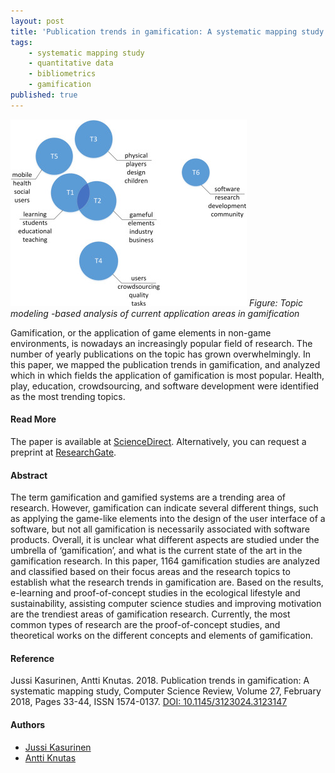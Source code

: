 ```yaml
---
layout: post
title: 'Publication trends in gamification: A systematic mapping study'
tags:
    - systematic mapping study
    - quantitative data
    - bibliometrics
    - gamification 
published: true
---
```


![Figure: Topic modeling -based analysis of current application areas in gamification](/assets/img/2017-12-11-lda.jpg)
*Figure: Topic modeling -based analysis of current application areas in gamification*

Gamification, or the application of game elements in non-game environments, is nowadays an increasingly popular field of research. The number of yearly publications on the topic has grown overwhelmingly. In this paper, we mapped the publication trends in gamification, and analyzed which in which fields the application of gamification is most popular. Health, play, education, crowdsourcing, and software development were identified as the most trending topics.

#### Read More
The paper is available at [ScienceDirect](https://www.sciencedirect.com/science/article/pii/S1574013716301769). Alternatively, you can request a preprint at [ResearchGate](https://www.researchgate.net/publication/321626181_Publication_trends_in_gamification_A_systematic_mapping_study).

#### Abstract
The term gamification and gamified systems are a trending area of research. However, gamification can indicate several different things, such as applying the game-like elements into the design of the user interface of a software, but not all gamification is necessarily associated with software products. Overall, it is unclear what different aspects are studied under the umbrella of ‘gamification’, and what is the current state of the art in the gamification research. In this paper, 1164 gamification studies are analyzed and classified based on their focus areas and the research topics to establish what the research trends in gamification are. Based on the results, e-learning and proof-of-concept studies in the ecological lifestyle and sustainability, assisting computer science studies and improving motivation are the trendiest areas of gamification research. Currently, the most common types of research are the proof-of-concept studies, and theoretical works on the different concepts and elements of gamification.

#### Reference
Jussi Kasurinen, Antti Knutas. 2018. Publication trends in gamification: A systematic mapping study, Computer Science Review, Volume 27, February 2018, Pages 33-44, ISSN 1574-0137. [DOI: 10.1145/3123024.3123147](https://dx.doi.org/10.1145/3123024.3123147)


#### Authors
* [Jussi Kasurinen](https://twitter.com/jkasurin)
* [Antti Knutas](https://twitter.com/aknutas)
